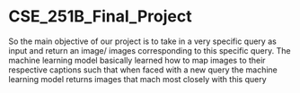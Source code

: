 # CSE_251B_Final_Project

So the main objective of our project is to take in a very specific query as input and return an image/ images corresponding to this specific query. The machine learning model basically learned how to map images to their respective captions such that when faced with a new query the machine learning model returns images that mach most closely with this query
